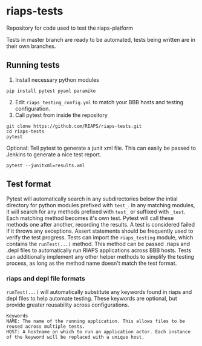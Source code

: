 # riaps-tests
Repository for code used to test the riaps-platform

Tests in master branch are ready to be automated, tests being written are in their own branches.

## Running tests
1. Install necessary python modules
```
pip install pytest pyaml paramiko
```
2. Edit `riaps_testing_config.yml` to match your BBB hosts and testing configuration.
3. Call pytest from inside the repository
```
git clone https://github.com/RIAPS/riaps-tests.git
cd riaps-tests
pytest
```
Optional: Tell pytest to generate a junit xml file. This can easily be passed to Jenkins to generate a nice test report.
```
pytest --junitxml=results.xml
```

## Test format
Pytest will automatically search in any subdirectories below the intial directory for python modules prefixed with `test_`. In any matching modules, it will search for any methods prefixed with `test_` or suffixed with `_test`. Each matching method becomes it's own test. Pytest will call these methods one after another, recording the results. A test is considered failed if it throws any exceptions. Assert statements should be frequently used to verify the test progress.
Tests can import the `riaps_testing` module, which contains the `runTest(...)` method. This method can be passed .riaps and .depl files to automatically run RIAPS applications across BBB hosts. Tests can additionally implement any other helper methods to simplify the testing process, as long as the method name doesn't match the test format.
### riaps and depl file formats
`runTest(...)` will automatically substitute any keywords found in riaps and depl files to help automate testing. These keywords are optional, but provide greater reusability across configurations.
```
Keywords
NAME: The name of the running application. This allows files to be reused across multiple tests.
HOST: A hostname on which to run an application actor. Each instance of the keyword will be replaced with a unique host.
```
